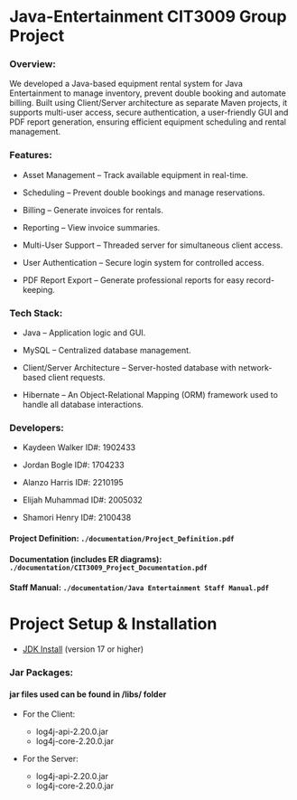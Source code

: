 # Java-Entertainment CIT3009 Group Project

### Overview:

We developed a Java-based equipment rental system for Java Entertainment to manage inventory, prevent double booking and automate billing. Built using Client/Server architecture as separate Maven projects, it supports multi-user access, secure authentication, a user-friendly GUI and PDF report generation, ensuring efficient equipment scheduling and rental management.


### Features:

+ Asset Management – Track available equipment in real-time.

+ Scheduling – Prevent double bookings and manage reservations.

+ Billing – Generate invoices for rentals.

+ Reporting – View invoice summaries.

+ Multi-User Support – Threaded server for simultaneous client access.

+ User Authentication – Secure login system for controlled access.

+ PDF Report Export – Generate professional reports for easy record-keeping. 


### Tech Stack:

+ Java – Application logic and GUI.

+ MySQL – Centralized database management.

+ Client/Server Architecture – Server-hosted database with network-based client requests.

+ Hibernate – An Object-Relational Mapping (ORM) framework used to handle all database interactions.


### Developers:

+ Kaydeen Walker ID#: 1902433

+ Jordan Bogle ID#: 1704233

+ Alanzo Harris ID#: 2210195

+ Elijah Muhammad ID#: 2005032

+ Shamori Henry ID#: 2100438



#### Project Definition: `./documentation/Project_Definition.pdf`

#### Documentation (includes ER diagrams):  `./documentation/CIT3009_Project_Documentation.pdf`

#### Staff Manual: `./documentation/Java Entertainment Staff Manual.pdf`



# Project Setup & Installation 

+ [JDK Install](https://www.openlogic.com/openjdk-downloads) (version 17 or higher)

### Jar Packages: 
#### jar files used can be found in /libs/ folder

- For the Client:  
  - log4j-api-2.20.0.jar  
  - log4j-core-2.20.0.jar

- For the Server:  
  - log4j-api-2.20.0.jar  
  - log4j-core-2.20.0.jar
